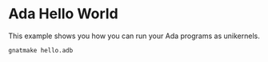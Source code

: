Ada Hello World
================

This example shows you how you can run your Ada programs as
unikernels.

```
gnatmake hello.adb
```
